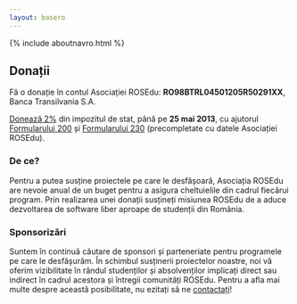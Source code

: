 ```yaml
---
layout: basero
---
```


{% include aboutnavro.html %}

## Donații

Fă o donație în contul Asociației ROSEdu: **RO98BTRL04501205R50291XX**, Banca Transilvania S.A.

[Donează 2%](http://doilasuta.ro/) din impozitul de stat, până pe **25 mai 2013**,
cu ajutorul [Formularului 200](https://docs.google.com/uc?export=download&id=0By6_as_hLrdoMXBMaVM3Y05nQjQ) și
[Formularului 230](https://docs.google.com/uc?export=download&id=0By6_as_hLrdoYzJLN3B4TlJUNEE)
(precompletate cu datele Asociației ROSEdu).


### De ce?

Pentru a putea susține proiectele pe care le desfășoară, Asociația ROSEdu are
nevoie anual de un buget pentru a asigura cheltuielile din cadrul fiecărui
program. Prin realizarea unei donații susțineți misiunea ROSEdu de a aduce
dezvoltarea de software liber aproape de studenții din România.

### Sponsorizări

Suntem în continuă căutare de sponsori și parteneriate pentru programele pe
care le desfășurăm. În schimbul susținerii proiectelor noastre, noi vă oferim
vizibilitate în rândul studenților și absolvenților implicați direct sau
indirect în cadrul acestora și întregii comunități ROSEdu. Pentru a afla mai
multe despre această posibilitate, nu ezitați să ne
[contactați]({{site.basepath}}ro/contact)!
